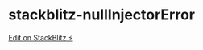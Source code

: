 # stackblitz-nullInjectorError

[Edit on StackBlitz ⚡️](https://stackblitz.com/edit/stackblitz-starters-7kz26q)